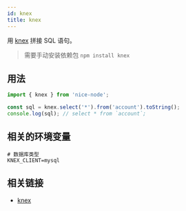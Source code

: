 ```yaml
---
id: knex
title: knex
---
```


用 [knex](http://knexjs.org) 拼接 SQL 语句。

> 需要手动安装依赖包 `npm install knex`

## 用法
```js
import { knex } from 'nice-node';

const sql = knex.select('*').from('account').toString();
console.log(sql); // select * from `account`;
```

## 相关的环境变量
```
# 数据库类型
KNEX_CLIENT=mysql
```

## 相关链接
- [knex](http://knexjs.org)

